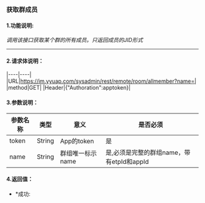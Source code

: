 ### 获取群成员

#### 1.功能说明:
*调用该接口获取某个群的所有成员。只返回成员的JID形式*
***

#### 2.请求体说明：

|----|----|
|URL|https://im.yyuap.com/sysadmin/rest/remote/room/allmember?name=|
|method|GET|
|Header|{"Authoration":apptoken}|

#### 3.参数说明：

|参数名称|类型|意义|是否必须|
|----|----|----|----|
|token|String|App的token|是|
|name|String|群组唯一标示name|是,必须是完整的群组name，带有etpId和appId|

#### 4.返回值：

- *成功: